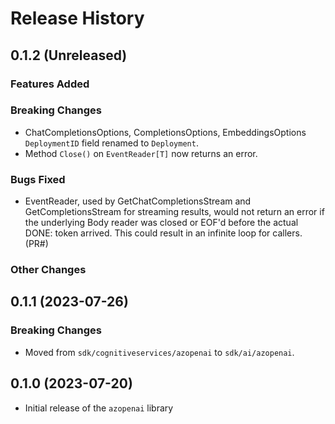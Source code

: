 # Release History

## 0.1.2 (Unreleased)

### Features Added

### Breaking Changes

- ChatCompletionsOptions, CompletionsOptions, EmbeddingsOptions `DeploymentID` field renamed to `Deployment`.
- Method `Close()` on `EventReader[T]` now returns an error.

### Bugs Fixed

- EventReader, used by GetChatCompletionsStream and GetCompletionsStream for streaming results, would not return an 
  error if the underlying Body reader was closed or EOF'd before the actual DONE: token arrived. This could result in an
  infinite loop for callers. (PR#)

### Other Changes

## 0.1.1 (2023-07-26)

### Breaking Changes

- Moved from `sdk/cognitiveservices/azopenai` to `sdk/ai/azopenai`.

## 0.1.0 (2023-07-20)

* Initial release of the `azopenai` library
